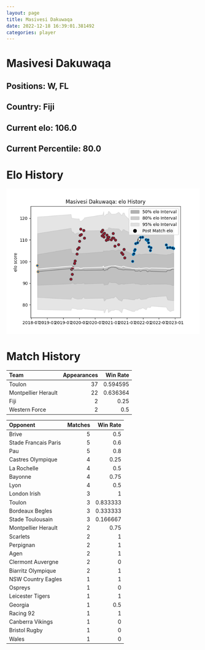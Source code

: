 ```yaml
---  
layout: page  
title: Masivesi Dakuwaqa  
date: 2022-12-18 16:39:01.381492  
categories: player  
---
```

# Masivesi Dakuwaqa

## Positions: W, FL

## Country: Fiji

## Current elo: 106.0

## Current Percentile: 80.0

# Elo History


![elo history](history_MasivesiDakuwaqa.png)
# Match History


| Team                |   Appearances |   Win Rate |
|:--------------------|--------------:|-----------:|
| Toulon              |            37 |   0.594595 |
| Montpellier Herault |            22 |   0.636364 |
| Fiji                |             2 |   0.25     |
| Western Force       |             2 |   0.5      |

| Opponent             |   Matches |   Win Rate |
|:---------------------|----------:|-----------:|
| Brive                |         5 |   0.5      |
| Stade Francais Paris |         5 |   0.6      |
| Pau                  |         5 |   0.8      |
| Castres Olympique    |         4 |   0.25     |
| La Rochelle          |         4 |   0.5      |
| Bayonne              |         4 |   0.75     |
| Lyon                 |         4 |   0.5      |
| London Irish         |         3 |   1        |
| Toulon               |         3 |   0.833333 |
| Bordeaux Begles      |         3 |   0.333333 |
| Stade Toulousain     |         3 |   0.166667 |
| Montpellier Herault  |         2 |   0.75     |
| Scarlets             |         2 |   1        |
| Perpignan            |         2 |   1        |
| Agen                 |         2 |   1        |
| Clermont Auvergne    |         2 |   0        |
| Biarritz Olympique   |         2 |   1        |
| NSW Country Eagles   |         1 |   1        |
| Ospreys              |         1 |   0        |
| Leicester Tigers     |         1 |   1        |
| Georgia              |         1 |   0.5      |
| Racing 92            |         1 |   1        |
| Canberra Vikings     |         1 |   0        |
| Bristol Rugby        |         1 |   0        |
| Wales                |         1 |   0        |